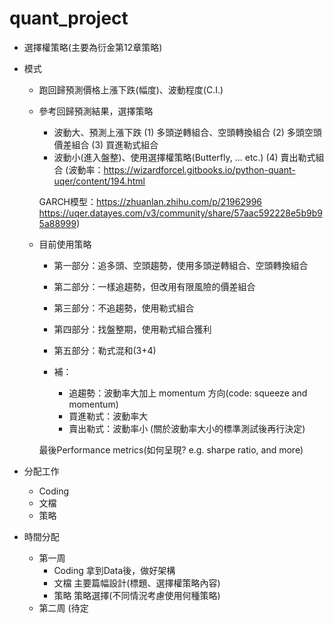 # quant_project

* 選擇權策略(主要為衍金第12章策略)

+ 模式
  + 跑回歸預測價格上漲下跌(幅度)、波動程度(C.I.)
  + 參考回歸預測結果，選擇策略
    + 波動大、預測上漲下跌
      (1) 多頭逆轉組合、空頭轉換組合
      (2) 多頭空頭價差組合
      (3) 買進勒式組合
    + 波動小(進入盤整)、使用選擇權策略(Butterfly, ... etc.)
      (4) 賣出勒式組合
    (波動率：https://wizardforcel.gitbooks.io/python-quant-uqer/content/194.html
     
     GARCH模型：https://zhuanlan.zhihu.com/p/21962996
               https://uqer.datayes.com/v3/community/share/57aac592228e5b9b95a88999)
  
  + 目前使用策略  
      + 第一部分：追多頭、空頭趨勢，使用多頭逆轉組合、空頭轉換組合
      + 第二部分：一樣追趨勢，但改用有限風險的價差組合
      + 第三部分：不追趨勢，使用勒式組合
      + 第四部分：找盤整期，使用勒式組合獲利
      + 第五部分：勒式混和(3+4)
      
      + 補：
        + 追趨勢：波動率大加上 momentum 方向(code: squeeze and momentum)
        + 買進勒式：波動率大
        + 賣出勒式：波動率小
          (關於波動率大小的標準測試後再行決定)
          
    
    最後Performance metrics(如何呈現? e.g. sharpe ratio, and more)
    
+ 分配工作
  + Coding
  + 文檔
  + 策略
  
+ 時間分配
  + 第一周
    + Coding
      拿到Data後，做好架構
    + 文檔
      主要篇幅設計(標題、選擇權策略內容)
    + 策略
      策略選擇(不同情況考慮使用何種策略)
  + 第二周
    (待定
